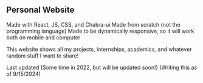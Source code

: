 ## Personal Website

Made with React, JS, CSS, and Chakra-ui
Made from scratch (not the programming language) 
Made to be dynamically responsive, so it will work both on mobile and computer

This website shows all my projects, internships, academics, and whatever random stuff I want to share! 

Last updated (Some time in 2022, but will be updated soon!) (Writing this as of 9/15/2024) 


